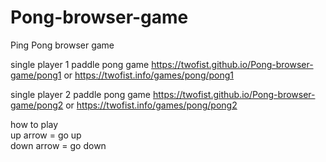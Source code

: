 # Pong-browser-game
Ping Pong browser game

single player 1 paddle pong game
https://twofist.github.io/Pong-browser-game/pong1 or https://twofist.info/games/pong/pong1


single player 2 paddle pong game
https://twofist.github.io/Pong-browser-game/pong2 or https://twofist.info/games/pong/pong2



how to play  
up arrow = go up  
down arrow = go down

